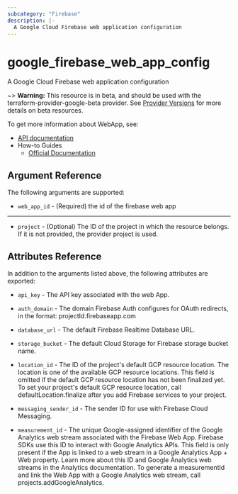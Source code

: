```yaml
---
subcategory: "Firebase"
description: |-
  A Google Cloud Firebase web application configuration
---
```


# google_firebase_web_app_config

A Google Cloud Firebase web application configuration

~> **Warning:** This resource is in beta, and should be used with the terraform-provider-google-beta provider.
See [Provider Versions](https://terraform.io/docs/providers/google/guides/provider_versions.html) for more details on beta resources.

To get more information about WebApp, see:

* [API documentation](https://firebase.google.com/docs/projects/api/reference/rest/v1beta1/projects.webApps)
* How-to Guides
    * [Official Documentation](https://firebase.google.com/)


## Argument Reference
The following arguments are supported:

* `web_app_id` - (Required) the id of the firebase web app

- - -

* `project` - (Optional) The ID of the project in which the resource belongs. If it
    is not provided, the provider project is used.

## Attributes Reference

In addition to the arguments listed above, the following attributes are exported:

* `api_key` -
  The API key associated with the web App.

* `auth_domain` -
  The domain Firebase Auth configures for OAuth redirects, in the format:
  projectId.firebaseapp.com

* `database_url` -
  The default Firebase Realtime Database URL.

* `storage_bucket` -
  The default Cloud Storage for Firebase storage bucket name.

* `location_id` -
  The ID of the project's default GCP resource location. The location is one of the available GCP resource
  locations.
  This field is omitted if the default GCP resource location has not been finalized yet. To set your project's
  default GCP resource location, call defaultLocation.finalize after you add Firebase services to your project.

* `messaging_sender_id` -
  The sender ID for use with Firebase Cloud Messaging.

* `measurement_id` -
  The unique Google-assigned identifier of the Google Analytics web stream associated with the Firebase Web App.
  Firebase SDKs use this ID to interact with Google Analytics APIs.
  This field is only present if the App is linked to a web stream in a Google Analytics App + Web property.
  Learn more about this ID and Google Analytics web streams in the Analytics documentation.
  To generate a measurementId and link the Web App with a Google Analytics web stream,
  call projects.addGoogleAnalytics.